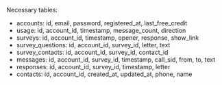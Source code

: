 Necessary tables:
- accounts: id, email, password, registered_at, last_free_credit
- usage: id, account_id, timestamp, message_count, direction
- surveys: id, account_id, timestamp, opener, response, show_link
- survey_questions: id, account_id, survey_id, letter, text
- survey_contacts: id, account_id, survey_id, contact_id
- messages: id, account_id, survey_id, timestamp, call_sid, from, to, text
- responses: id, account_id, survey_id, timestamp, letter
- contacts: id, account_id, created_at, updated_at, phone, name
